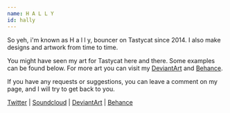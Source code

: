```yaml
---
name: H A L L Y
id: hally
---
```

So yeh, i'm known as H a l l y, bouncer on Tastycat since 2014. I also make designs and artwork from time to time.

You might have seen my art for Tastycat here and there. Some examples can be found below. For more art you can visit my [DeviantArt](http://hallynl.deviantart.com/) and [Behance](https://www.behance.net/hally_nl).

If you have any requests or suggestions, you can leave a comment on my page, and I will try to get back to you.

[Twitter](https://twitter.com/hally_nl) | [Soundcloud](https://soundcloud.com/hally_nl) | [DeviantArt](http://hallynl.deviantart.com/) | [Behance](https://www.behance.net/hally_nl)